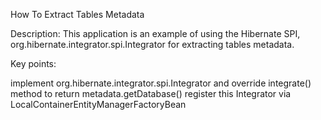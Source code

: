 How To Extract Tables Metadata

Description: This application is an example of using the Hibernate SPI, org.hibernate.integrator.spi.Integrator for extracting tables metadata.

Key points:

implement org.hibernate.integrator.spi.Integrator and override integrate() method to return metadata.getDatabase()
register this Integrator via LocalContainerEntityManagerFactoryBean